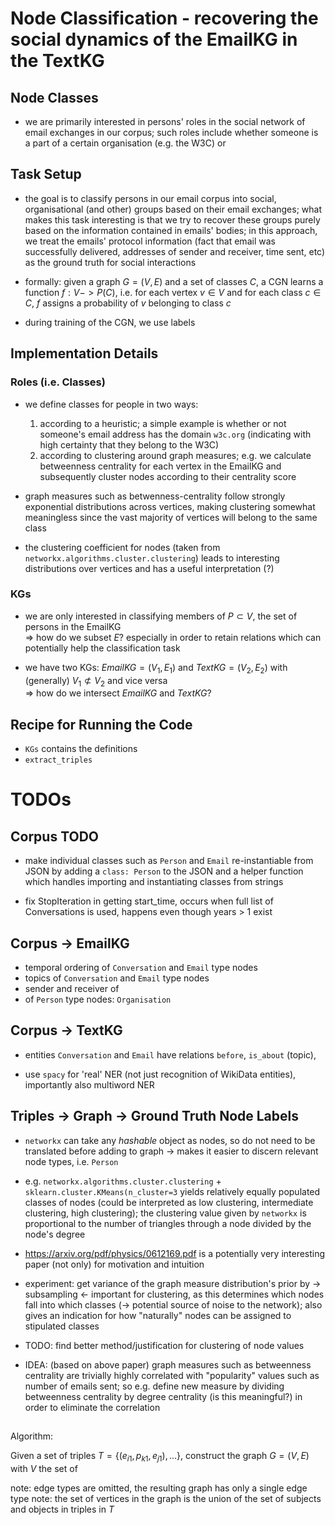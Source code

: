 # Node Classification - recovering the social dynamics of the EmailKG in the TextKG


## Node Classes

- we are primarily interested in persons' roles in the social network of email exchanges in our corpus; such roles include whether someone is a part of a certain organisation (e.g. the W3C) or 



## Task Setup

- the goal is to classify persons in our email corpus into social, organisational (and other) groups based on their email exchanges; what makes this task interesting is that we try to recover these groups purely based on the information contained in emails' bodies; in this approach, we treat the emails' protocol information (fact that email was successfully delivered, addresses of sender and receiver, time sent, etc) as the ground truth for social interactions

- formally: given a graph $G = (V, E)$ and a set of classes $C$, a CGN learns a function $f: V -> P(C)$, i.e. for each vertex $v \in V$ and for each class $c \in C$, $f$ assigns a probability of $v$ belonging to class $c$



- during training of the CGN, we use labels 


## Implementation Details


### Roles (i.e. Classes)


- we define classes for people in two ways:
  1. according to a heuristic; a simple example is whether or not someone's email address has the domain `w3c.org` (indicating with high certainty that they belong to the W3C)
  2. according to clustering around graph measures; e.g. we calculate betweenness centrality for each vertex in the EmailKG and subsequently cluster nodes according to their centrality score



- graph measures such as betwenness-centrality follow strongly exponential distributions across vertices, making clustering somewhat meaningless since the vast majority of vertices will belong to the same class

- the clustering coefficient for nodes (taken from `networkx.algorithms.cluster.clustering`) leads to interesting distributions over vertices and has a useful interpretation (?)





### KGs

- we are only interested in classifying members of $P \subset V$, the set of persons in the EmailKG <br>
 => how do we subset $E$? especially in order to retain relations which can potentially help the classification task
 
- we have two KGs: $EmailKG = (V_1, E_1)$ and $TextKG = (V_2, E_2)$ with (generally) $V_1 \not\subset V_2$ and vice versa <br>
 => how do we intersect $EmailKG$ and $TextKG$?
 

 


## Recipe for Running the Code

- `KGs` contains the definitions 
- `extract_triples` 

# TODOs

## Corpus TODO

- make individual classes such as `Person` and `Email` re-instantiable from JSON by adding a `class: Person` to the JSON and a helper function which handles importing and instantiating classes from strings

- fix StopIteration in getting start_time, occurs when full list of Conversations is used, happens even though years > 1 exist

## Corpus -> EmailKG

- temporal ordering of `Conversation` and `Email` type nodes
- topics of `Conversation` and `Email` type nodes
- sender and receiver of 
- of `Person` type nodes: `Organisation`


## Corpus -> TextKG

 - entities `Conversation` and `Email` have relations `before`, `is_about` (topic), 
 
 - use `spacy` for 'real' NER (not just recognition of WikiData entities), importantly also multiword NER

## Triples -> Graph -> Ground Truth Node Labels


- `networkx` can take any _hashable_ object as nodes, so do not need to be translated before adding to graph -> makes it easier to discern relevant node types, i.e. `Person`


- e.g. `networkx.algorithms.cluster.clustering` + `sklearn.cluster.KMeans(n_cluster=3` yields relatively equally populated classes of nodes (could be interpreted as low clustering, intermediate clustering, high clustering); the clustering value given by `networkx` is proportional to the number of triangles through a node divided by the node's degree

- https://arxiv.org/pdf/physics/0612169.pdf is a potentially very interesting paper (not only) for motivation and intuition

- experiment: get variance of the graph measure distribution's prior by -> subsampling <- important for clustering, as this determines which nodes fall into which classes (-> potential source of noise to the network); also gives an indication for how "naturally" nodes can be assigned to stipulated classes

- TODO: find better method/justification for clustering of node values

- IDEA: (based on above paper) graph measures such as betweenness centrality are trivially highly correlated with "popularity" values such as number of emails sent; so e.g. define new measure by dividing betweenness centrality by degree centrality (is this meaningful?) in order to eliminate the correlation


##

Algorithm: 

Given a set of triples $T = \{(e_{i1}, p_{k1}, e_{j1}), ...\}$, construct the graph $G = (V, E)$ with $V$ the set of 

note: edge types are omitted, the resulting graph has only a single edge type
note: the set of vertices in the graph is the union of the set of subjects and objects in triples in $T$
